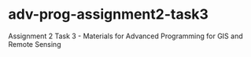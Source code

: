 # adv-prog-assignment2-task3
Assignment 2 Task 3 - Materials for Advanced Programming for GIS and Remote Sensing
